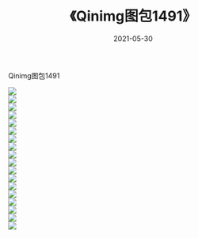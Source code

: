 ﻿---
layout: post
title:  《Qinimg图包1491》
date:   2021-05-30
img: http://imgx.orgx.ga/Qinimg图包/Qinimg图包1491/000.jpg
categories: [美女, 清纯, 唯美]
---

Qinimg图包1491

 ![](http://imgx.orgx.ga/Qinimg图包/Qinimg图包1491/001.jpg) <br>![](http://imgx.orgx.ga/Qinimg图包/Qinimg图包1491/002.jpg) <br>![](http://imgx.orgx.ga/Qinimg图包/Qinimg图包1491/003.jpg) <br>![](http://imgx.orgx.ga/Qinimg图包/Qinimg图包1491/004.jpg) <br>![](http://imgx.orgx.ga/Qinimg图包/Qinimg图包1491/005.jpg) <br>![](http://imgx.orgx.ga/Qinimg图包/Qinimg图包1491/006.jpg) <br>![](http://imgx.orgx.ga/Qinimg图包/Qinimg图包1491/007.jpg) <br>![](http://imgx.orgx.ga/Qinimg图包/Qinimg图包1491/008.jpg) <br>![](http://imgx.orgx.ga/Qinimg图包/Qinimg图包1491/009.jpg) <br>![](http://imgx.orgx.ga/Qinimg图包/Qinimg图包1491/010.jpg) <br>![](http://imgx.orgx.ga/Qinimg图包/Qinimg图包1491/011.jpg) <br>![](http://imgx.orgx.ga/Qinimg图包/Qinimg图包1491/012.jpg) <br>![](http://imgx.orgx.ga/Qinimg图包/Qinimg图包1491/013.jpg) <br>![](http://imgx.orgx.ga/Qinimg图包/Qinimg图包1491/014.jpg) <br>![](http://imgx.orgx.ga/Qinimg图包/Qinimg图包1491/015.jpg) <br>![](http://imgx.orgx.ga/Qinimg图包/Qinimg图包1491/016.jpg) <br>![](http://imgx.orgx.ga/Qinimg图包/Qinimg图包1491/017.jpg) <br>![](http://imgx.orgx.ga/Qinimg图包/Qinimg图包1491/018.jpg) <br>